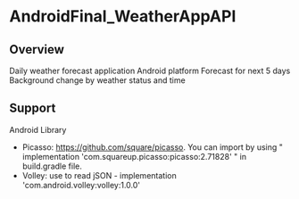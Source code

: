 # AndroidFinal_WeatherAppAPI
## Overview
Daily weather forecast application
Android platform
Forecast for next 5 days
Background change by weather status and time
## Support
Android Library
- Picasso: https://github.com/square/picasso. You can import by using " implementation 'com.squareup.picasso:picasso:2.71828' " in build.gradle file.
- Volley: use to read jSON - implementation 'com.android.volley:volley:1.0.0'
